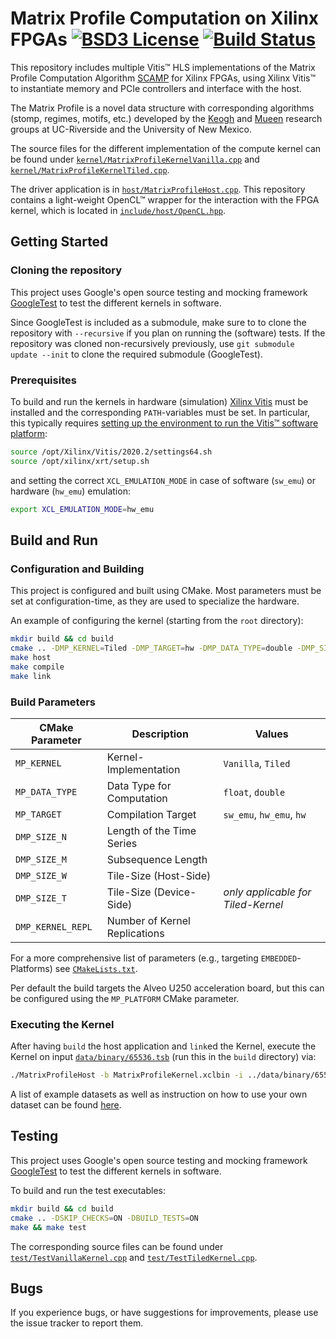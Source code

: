 # Matrix Profile Computation on Xilinx FPGAs [![BSD3 License](https://img.shields.io/badge/License-BSDv3-blue.svg)](LICENSE.md) [![Build Status](https://travis-ci.com/jlscheerer/matrix-profile-hls.svg?token=dmssrYE2KgMinUZ9Pecp&branch=master)](https://travis-ci.com/jlscheerer/matrix-profile-hls)

This repository includes multiple Vitis™ HLS implementations of the Matrix Profile Computation Algorithm [SCAMP](https://github.com/zpzim/SCAMP) for Xilinx FPGAs, using Xilinx Vitis™ to instantiate memory and PCIe controllers and interface with the host.

The Matrix Profile is a novel data structure with corresponding algorithms (stomp, regimes, motifs, etc.) developed by the [Keogh](https://www.cs.ucr.edu/~eamonn/MatrixProfile.html) and [Mueen](https://www.cs.unm.edu/~mueen/) research groups at UC-Riverside and the University of New Mexico. 

The source files for the different implementation of the compute kernel can be found under [``kernel/MatrixProfileKernelVanilla.cpp``](kernel/MatrixProfileKernelVanilla.cpp) and [``kernel/MatrixProfileKernelTiled.cpp``](kernel/MatrixProfileKernelTiled.cpp).

The driver application is in [``host/MatrixProfileHost.cpp``](host/MatrixProfileHost.cpp). This repository contains a light-weight OpenCL™ wrapper for the interaction with the FPGA kernel, which is located in [``include/host/OpenCL.hpp``](include/host/OpenCL.hpp).

## Getting Started
### Cloning the repository
This project uses Google's open source testing and mocking framework [GoogleTest](https://github.com/google/googletest) to test the different kernels in software.

Since GoogleTest is included as a submodule, make sure to to clone the repository with ``--recursive`` if you plan on running the (software) tests. If the repository was cloned non-recursively previously, use ``git submodule update --init`` to clone the required submodule (GoogleTest).

### Prerequisites
To build and run the kernels in hardware (simulation) [Xilinx Vitis](https://www.xilinx.com/support/download/index.html/content/xilinx/en/downloadNav/vitis/2020-2.html) must be installed and the corresponding ``PATH``-variables must be set. In particular, this typically requires [setting up the environment to run the Vitis™ software platform](https://www.xilinx.com/html_docs/xilinx2020_2/vitis_doc/settingupvitisenvironment.html):
```bash
source /opt/Xilinx/Vitis/2020.2/settings64.sh
source /opt/xilinx/xrt/setup.sh
```
and setting the correct ``XCL_EMULATION_MODE`` in case of software (``sw_emu``) or hardware (``hw_emu``) emulation:
```bash
export XCL_EMULATION_MODE=hw_emu
```
## Build and Run
### Configuration and Building
This project is configured and built using CMake. Most parameters must be set at configuration-time, as they are used to specialize the hardware.

An example of configuring the kernel (starting from the ``root`` directory):

```bash
mkdir build && cd build
cmake .. -DMP_KERNEL=Tiled -DMP_TARGET=hw -DMP_DATA_TYPE=double -DMP_SIZE_N=65536 -DMP_SIZE_M=256 -DMP_SIZE_W=4096 -DMP_SIZE_T=128 -DMP_KERNEL_REPL=3
make host
make compile
make link
```

### Build Parameters

| **CMake Parameter** | **Description**               | **Values**                         |
|---------------------|-------------------------------|------------------------------------|
| ``MP_KERNEL``       | Kernel-Implementation         | ``Vanilla``, ``Tiled``             |
| ``MP_DATA_TYPE``    | Data Type for Computation     | ``float``, ``double``              |
| ``MP_TARGET``       | Compilation Target            | ``sw_emu``, ``hw_emu``, ``hw``     |
| ``DMP_SIZE_N``      | Length of the Time Series     |                                    |
| ``DMP_SIZE_M``      | Subsequence Length            |                                    |
| ``DMP_SIZE_W``      | Tile-Size (Host-Side)         |                                    |
| ``DMP_SIZE_T``      | Tile-Size (Device-Side)       | *only applicable for Tiled-Kernel* |
| ``DMP_KERNEL_REPL`` | Number of Kernel Replications |                                    |

For a more comprehensive list of parameters (e.g., targeting ``EMBEDDED``-Platforms) see [``CMakeLists.txt``](CMakeLists.txt).

Per default the build targets the Alveo U250 acceleration board, but this can be configured using the ``MP_PLATFORM`` CMake parameter.

### Executing the Kernel
After having ``build`` the host application and `link`ed the Kernel, execute the Kernel on input [``data/binary/65536.tsb``](data/binary/65536.tsb) (run this in the ``build`` directory) via:
```bash
./MatrixProfileHost -b MatrixProfileKernel.xclbin -i ../data/binary/65536.tsb --verbose
```
A list of example datasets as well as instruction on how to use your own dataset can be found [here](data/).

## Testing
This project uses Google's open source testing and mocking framework [GoogleTest](https://github.com/google/googletest) to test the different kernels in software.

To build and run the test executables:
```bash
mkdir build && cd build
cmake .. -DSKIP_CHECKS=ON -DBUILD_TESTS=ON
make && make test
```

The corresponding source files can be found under [``test/TestVanillaKernel.cpp``](test/TestVanillaKernel.cpp) and [``test/TestTiledKernel.cpp``](test/TestTiledKernel.cpp).

## Bugs
If you experience bugs, or have suggestions for improvements, please use the issue tracker to report them.
